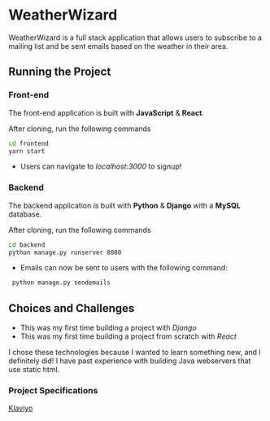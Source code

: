 # WeatherWizard

WeatherWizard is a full stack application that allows users to subscribe to a mailing list and be sent emails based on the weather in their area.

## Running the Project
### Front-end

The front-end application is built with **JavaScript** & **React**.

After cloning, run the following commands
```bash
cd frontend
yarn start
```
- Users can navigate to *localhost:3000* to signup!
### Backend

The backend application is built with **Python** & **Django** with a **MySQL** database.

After cloning, run the following commands
```bash
cd backend
python manage.py runserver 8080
```
- Emails can now be sent to users with the following command:
```bash
 python manage.py sendemails
```

## Choices and Challenges
- This was my first time building a project with *Django*
- This was my first time building a project from scratch with *React*

I chose these technologies because I wanted to learn something new, and I definitely did! I have past experience with building Java webservers that use static html.

### Project Specifications
[Klaviyo](http://klaviyo.com/weather-app)